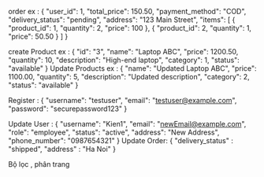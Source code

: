 order ex : 
{
  "user_id": 1,
  "total_price": 150.50,
  "payment_method": "COD",
  "delivery_status": "pending",
  "address": "123 Main Street",
  "items": [
    {
      "product_id": 1,
      "quantity": 2,
      "price": 100
    },
    {
      "product_id": 2,
      "quantity": 1,
      "price": 50.50
    }
  ]
}

create Product ex :
{
    "id": "3",
    "name": "Laptop ABC",
    "price": 1200.50,
    "quantity": 10,
    "description": "High-end laptop",
    "category": 1,
    "status": "available"
}
Update Products ex :
{
    "name": "Updated Laptop ABC",
    "price": 1100.00,
    "quantity": 5,
    "description": "Updated description",
    "category": 2,
    "status": "available"
}

Register : 
{
  "username": "testuser",
  "email": "testuser@example.com",
  "password": "securepassword123"
}

Update User :
 {
  "username": "Kien1",
  "email": "newEmail@example.com",
  "role": "employee",
  "status": "active",
  "address": "New Address",
  "phone_number": "0987654321"
}
Update Order:
{
  "delivery_status" : "shipped",
   "address" : "Ha Noi"
}

Bộ lọc , phân trang